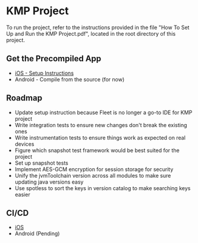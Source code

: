 # KMP Project

To run the project, refer to the instructions provided in the file "How To Set Up and Run the KMP Project.pdf", located in the root directory of this project.

## Get the Precompiled App
- [iOS - Setup Instructions](https://aungthiha.github.io/iOSAppAccessAutomation/pages/firebase-setup.html)
- Android - Compile from the source (for now)


## Roadmap
- Update setup instruction because Fleet is no longer a go-to IDE for KMP project
- Write integration tests to ensure new changes don't break the existing ones
- Write instrumentation tests to ensure things work as expected on real devices
- Figure which snapshot test framework would be best suited for the project
- Set up snapshot tests
- Implement AES-GCM encryption for session storage for security
- Unify the jvmToolchain version across all modules to make sure updating java versions easy
- Use spotless to sort the keys in version catalog to make searching keys easier

## CI/CD
- [iOS](https://aungthiha.github.io/iOSAppAccessAutomation/)
- Android (Pending)

